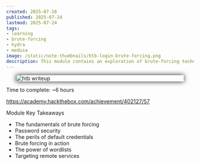 ```yaml
---
created: 2025-07-18
published: 2025-07-24
lastmod: 2025-07-24
tags:
- learning
- brute-forcing
- hydra
- medusa
image: /static/note-thumbnails/htb-login-brute-forcing.png
description: This module contains an exploration of brute-forcing techniques, including the use of tools like Hydra and Medusa, and the importance of strong password practices. It covers various attack scenarios, such as targeting SSH, FTP, and web login forms.
---
```


<img src="/static/completed-thumbnails/htb-login-brute-forcing.png" alt="htb writeup" style="max-width: 450px; height: auto; display: block; margin: 0 auto; box-shadow: 0px 0px 14px 0px rgba(0,0,0,0.9);">

Time to complete: ~6 hours

https://academy.hackthebox.com/achievement/402127/57

Module Key Takeaways

- The fundamentals of brute forcing
- Password security
- The perils of default credentials
- Brute forcing in action
- The power of wordlists
- Targeting remote services
